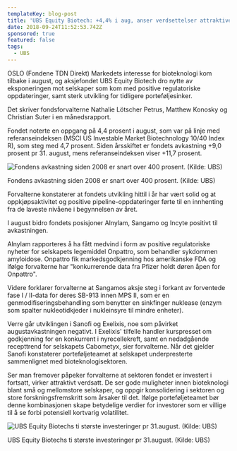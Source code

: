 ```yaml
---
templateKey: blog-post
title: 'UBS Equity Biotech: +4,4% i aug, anser verdsettelser attraktive'
date: 2018-09-24T11:52:53.742Z
sponsored: true
featured: false
tags:
  - UBS
---
```

OSLO (Fondene TDN Direkt) Markedets interesse for bioteknologi kom tilbake i august, og aksjefondet UBS Equity Biotech dro nytte av eksponeringen mot selskaper som kom med positive regulatoriske oppdateringer, samt sterk utvikling for tidligere porteføljesinker.



Det skriver fondsforvalterne Nathalie Lötscher Petrus, Matthew Konosky og Christian Suter i en månedsrapport.



Fondet noterte en oppgang på 4,4 prosent i august, som var på linje med referanseindeksen (MSCI US Investable Market Biotechnology 10/40 Index R), som steg med 4,7 prosent. Siden årsskiftet er fondets avkastning +9,0 prosent pr 31. august, mens referanseindeksen viser +11,7 prosent.

![Fondens avkastning siden 2008 er snart over 400 prosent. (Kilde: UBS)](/img/154.png)

<span class="image-caption">Fondens avkastning siden 2008 er snart over 400 prosent. (Kilde: UBS)</span>

Forvalterne konstaterer at fondets utvikling hittil i år har vært solid og at oppkjøpsaktivitet og positive pipeline-oppdateringer førte til en innhenting fra de laveste nivåene i begynnelsen av året.



I august bidro fondets posisjoner Alnylam, Sangamo og Incyte positivt til avkastningen.



Alnylam rapporteres å ha fått medvind i form av positive regulatoriske nyheter for selskapets legemiddel Onpattro, som behandler sykdommen amyloidose. Onpattro fik markedsgodkjenning hos amerikanske FDA og ifølge forvalterne har "konkurrerende data fra Pfizer holdt døren åpen for Onpattro".



Videre forklarer forvalterne at Sangamos aksje steg i forkant av forventede fase I / II-data for deres SB-913 innen MPS II, som er en genmodifiseringsbehandling som benytter en sinkfinger nuklease (enzym som spalter nukleotidkjeder i nukleinsyre til mindre enheter).



Verre går utviklingen i Sanofi og Exelixis, noe som påvirket augustavkastningen negativt. I Exelixis' tilfelle handler kurspresset om godkjenning for en konkurrent i nyrecellekreft, samt en nedadgående recepttrend for selskapets Cabometyx, sier forvalterne. Når det gjelder Sanofi konstaterer porteføljeteamet at selskapet underpresterte sammenlignet med bioteknologisektoren.



Ser man fremover påpeker forvalterne at sektoren fondet er investert i fortsatt, virker attraktivt verdsatt. De ser gode muligheter innen bioteknologi blant små og mellomstore selskaper, og oppgir konsolidering i sektoren og store forskningsfremskritt som årsaker til det. Ifølge porteføljeteamet bør denne kombinasjonen skape betydelige verdier for investorer som er villige til å se forbi potensiell kortvarig volatilitet.

![UBS Equity Biotechs ti største investeringer pr 31.august. (Kilde: UBS)](/img/155.png)

<span class="image-caption">UBS Equity Biotechs ti største investeringer pr 31.august. (Kilde: UBS)</span>
